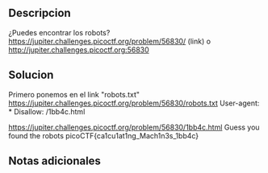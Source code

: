 ## Descripcion 

¿Puedes encontrar los robots? https://jupiter.challenges.picoctf.org/problem/56830/ (link) o http://jupiter.challenges.picoctf.org:56830
## Solucion

Primero ponemos en el link "robots.txt"
https://jupiter.challenges.picoctf.org/problem/56830/robots.txt
User-agent: *
Disallow: /1bb4c.html

https://jupiter.challenges.picoctf.org/problem/56830/1bb4c.html
Guess you found the robots
picoCTF{ca1cu1at1ng_Mach1n3s_1bb4c}

## Notas adicionales
